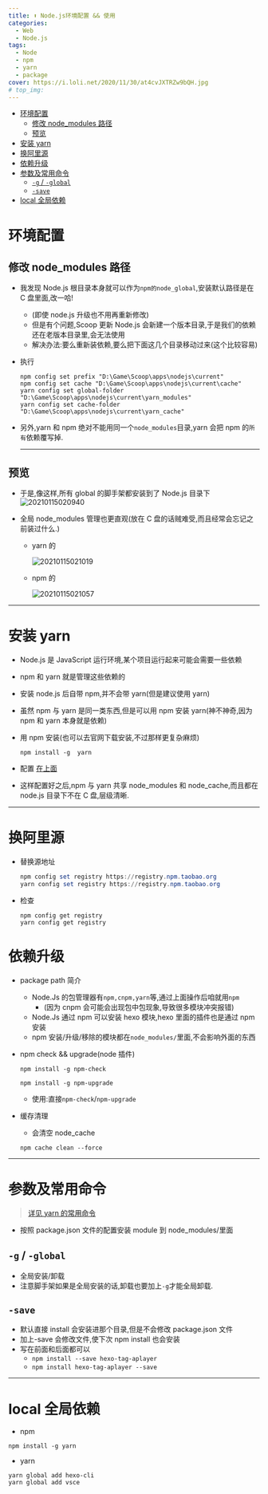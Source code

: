 ```yaml
---
title: ⬆ Node.js环境配置 && 使用
categories:
  - Web
  - Node.js
tags:
  - Node
  - npm
  - yarn
  - package
cover: https://i.loli.net/2020/11/30/at4cvJXTRZw9bQH.jpg
# top_img:
---
```


<!--
 * @Author: Weidows
 * @Date: 2020-11-24 21:59:29
 * @LastEditors: Weidows
 * @LastEditTime: 2021-01-16 03:03:35
 * @FilePath: \Weidowsd:\Game\Github\Blog-private\source\_posts\Web\Node.js\node.md
 * @Description:
-->

- [环境配置](#环境配置)
  - [修改 node_modules 路径](#修改-node_modules-路径)
  - [预览](#预览)
- [安装 yarn](#安装-yarn)
- [换阿里源](#换阿里源)
- [依赖升级](#依赖升级)
- [参数及常用命令](#参数及常用命令)
  - [`-g` / `-global`](#-g---global)
  - [`-save`](#-save)
- [local 全局依赖](#local-全局依赖)

# 环境配置

## 修改 node_modules 路径

- 我发现 Node.js 根目录本身就可以作为`npm的node_global`,安装默认路径是在 C 盘里面,改一哈!
  - (即使 node.js 升级也不用再重新修改)
  - 但是有个问题,Scoop 更新 Node.js 会新建一个版本目录,于是我们的依赖还在老版本目录里,会无法使用
  - 解决办法:要么重新装依赖,要么把下面这几个目录移动过来(这个比较容易)
- 执行

  ```shell
  npm config set prefix "D:\Game\Scoop\apps\nodejs\current"
  npm config set cache "D:\Game\Scoop\apps\nodejs\current\cache"
  yarn config set global-folder "D:\Game\Scoop\apps\nodejs\current\yarn_modules"
  yarn config set cache-folder "D:\Game\Scoop\apps\nodejs\current\yarn_cache"
  ```

- 另外,yarn 和 npm 绝对不能用同一个`node_modules`目录,yarn 会把 npm 的`所有`依赖覆写掉.

  ***

## 预览

- 于是,像这样,所有 global 的脚手架都安装到了 Node.js 目录下
  <img src="https://i.loli.net/2021/01/15/8GbUaKRMfoHkNvh.png" alt="20210115020940" />
- 全局 node_modules 管理也更直观(放在 C 盘的话贼难受,而且经常会忘记之前装过什么.)

  - yarn 的

    <img src="https://i.loli.net/2021/01/15/qac2fyhICB8oN1P.png" alt="20210115021019" />

  - npm 的

    <img src="https://i.loli.net/2021/01/15/9CzfHjrKWgD4cuZ.png" alt="20210115021057" />

---

# 安装 yarn

- Node.js 是 JavaScript 运行环境,某个项目运行起来可能会需要一些依赖
- npm 和 yarn 就是管理这些依赖的
- 安装 node.js 后自带 npm,并不会带 yarn(但是建议使用 yarn)
- 虽然 npm 与 yarn 是同一类东西,但是可以用 npm 安装 yarn(神不神奇,因为 npm 和 yarn 本身就是依赖)
- 用 npm 安装(也可以去官网下载安装,不过那样更复杂麻烦)

  ```shell
  npm install -g  yarn
  ```

- 配置
  [在上面](#修改全局-node_modules-路径)
- 这样配置好之后,npm 与 yarn 共享 node_modules 和 node_cache,而且都在 node.js 目录下不在 C 盘,层级清晰.

---

# 换阿里源

- 替换源地址

  ```powershell
  npm config set registry https://registry.npm.taobao.org
  yarn config set registry https://registry.npm.taobao.org
  ```

- 检查

  ```
  npm config get registry
  yarn config get registry
  ```

# 依赖升级

- package path 简介

  - Node.Js 的包管理器有`npm,cnpm,yarn`等,通过上面操作后咱就用`npm`
    - (因为 cnpm 会可能会出现包中包现象,导致很多模块冲突报错)
  - Node.Js 通过 npm 可以安装 hexo 模块,hexo 里面的插件也是通过 npm 安装
  - npm 安装/升级/移除的模块都在`node_modules/`里面,不会影响外面的东西

- npm check && upgrade(node 插件)

  ```
  npm install -g npm-check
  ```

  ```
  npm install -g npm-upgrade
  ```

  - 使用:直接`npm-check`/`npm-upgrade`

- 缓存清理

  - 会清空 node_cache

  ```
  npm cache clean --force
  ```

---

# 参数及常用命令

> [详见 yarn 的常用命令](https://www.cnblogs.com/lililia/p/10482169.html)

- 按照 package.json 文件的配置安装 module 到 node_modules/里面

## `-g` / `-global`

- 全局安装/卸载
- 注意脚手架如果是全局安装的话,卸载也要加上`-g`才能全局卸载.

## `-save`

- 默认直接 install 会安装进那个目录,但是不会修改 package.json 文件
- 加上-save 会修改文件,使下次 npm install 也会安装
- 写在前面和后面都可以
  - `npm install --save hexo-tag-aplayer`
  - `npm install hexo-tag-aplayer --save`

---

# local 全局依赖

- npm

```shell
npm install -g yarn
```

- yarn

```shell
yarn global add hexo-cli
yarn global add vsce
```
